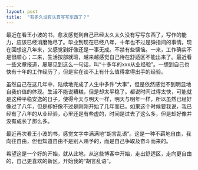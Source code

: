 ```yaml
---
layout: post
title:  "有多久没有认真写写东西了？"
---
```

最近在看王小波的书，愈发感觉到自己已经太久太久没有写写东西了，写作的能力，应该已经消磨殆尽了。毕业到现在已经八年，十年也不过是弹指间的事情。现在回想这八年来，又感觉到好像还是一事无成。不禁有些懊恼。一来，工作确实不是很顺心；二来，生活按部就班，越来越感觉自己待在舒适区不能出来了。最近看一些文章报道，屡屡见到这么一句话，叫“十多年的xxx从业经验”。一想到自己也快有十年的工作经历了，但是实在谈不上有什么值得拿得出手的经验。

虽然自己在这几年中，陆续地完成了人生中多件“大事”，但是依然感觉不到明显地自我价值的体现。生活不能说糟糕，但是却太平稳了。都说时间过得太快，可能就是这种平稳安逸的日子，使得今天与明天一样，明天与明年一样，所以虽然已经好像过了八年，但是却好像不过是刚刚开始了几年而已。如果这个时候要我说，我已经有了八年的从业经验，心里还是有些虚的，时间是过去了这么多，但是却好像并没有成长了那么多。

最近再次看王小波的书，感觉文字中满满地“胡言乱语”。这是一种不羁地自由，我向往自由，但也知道自由不是别人赐予的，而是自己争取及奋斗而来的。

希望这是一个好的开始，就从此地，从这些博客中开始，走出舒适区，走向更自由的，自己更喜欢的新区，开始我的“胡言乱语”。
